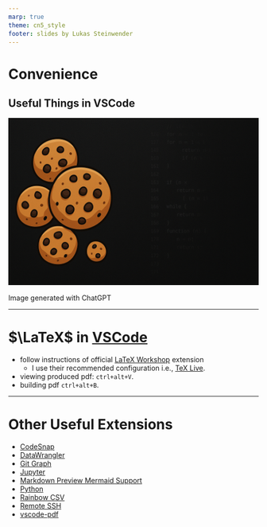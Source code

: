 ```yaml
---
marp: true
theme: cn5_style
footer: slides by Lukas Steinwender
---
```


<!-- _class: titleslide -->
# Convenience
## Useful Things in VSCode

![bg](../../gfx/TitlePage.png)
<div class="footnote">Image generated with ChatGPT</div>

---

# $\LaTeX$ in [VSCode](https://code.visualstudio.com/)

* follow instructions of official [LaTeX Workshop](https://marketplace.visualstudio.com/items?itemName=James-Yu.latex-workshop) extension
    * I use their recommended configuration i.e., [TeX Live](https://www.tug.org/texlive/).
* viewing produced pdf: `ctrl+alt+V`.
* building pdf `ctrl+alt+B`.

---

# Other Useful Extensions
* [CodeSnap](https://marketplace.visualstudio.com/items?itemName=adpyke.codesnap)
* [DataWrangler](https://marketplace.visualstudio.com/items?itemName=ms-toolsai.datawrangler)
* [Git Graph](https://marketplace.visualstudio.com/items?itemName=mhutchie.git-graph)
* [Jupyter](https://marketplace.visualstudio.com/items?itemName=ms-toolsai.jupyter)
* [Markdown Preview Mermaid Support](https://marketplace.visualstudio.com/items?itemName=bierner.markdown-mermaid)
* [Python](https://marketplace.visualstudio.com/items?itemName=ms-python.python)
* [Rainbow CSV](https://marketplace.visualstudio.com/items?itemName=mechatroner.rainbow-csv)
* [Remote SSH](https://marketplace.visualstudio.com/items?itemName=ms-vscode-remote.remote-ssh)
* [vscode-pdf](https://marketplace.visualstudio.com/items?itemName=tomoki1207.pdf)
